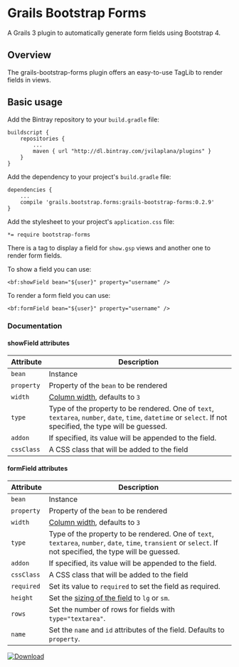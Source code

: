 # Grails Bootstrap Forms
A Grails 3 plugin to automatically generate form fields using Bootstrap 4.


## Overview
The grails-bootstrap-forms plugin offers an easy-to-use TagLib to render fields in views.


## Basic usage
Add the Bintray repository to your `build.gradle` file:

```
buildscript {
    repositories {
        ...
        maven { url "http://dl.bintray.com/jvilaplana/plugins" }
    }
}
```

Add the dependency to your project's `build.gradle` file:

```
dependencies {
    ...
    compile 'grails.bootstrap.forms:grails-bootstrap-forms:0.2.9'
}
```

Add the stylesheet to your project's `application.css` file:

```
*= require bootstrap-forms
```

There is a tag to display a field for `show.gsp` views and another one to render form fields.

To show a field you can use:

`<bf:showField bean="${user}" property="username" />`

To render a form field you can use:

`<bf:formField bean="${user}" property="username" />`


### Documentation

#### showField attributes

| Attribute | Description |
| --------- | ----------- |
| `bean` | Instance |
| `property` | Property of the `bean` to be rendered |
| `width` | [Column width](http://getbootstrap.com/docs/4.1/layout/grid/), defaults to `3` |
| `type` | Type of the property to be rendered. One of `text`, `textarea`, `number`, `date`, `time`, `datetime` or `select`. If not specified, the type will be guessed.
| `addon` | If specified, its value will be appended to the field. |
| `cssClass` | A CSS class that will be added to the field |


#### formField attributes

| Attribute | Description |
| --------- | ----------- |
| `bean` | Instance |
| `property` | Property of the `bean` to be rendered |
| `width` | [Column width](http://getbootstrap.com/docs/4.1/layout/grid/), defaults to `3` |
| `type` | Type of the property to be rendered. One of `text`, `textarea`, `number`, `date`, `time`, `transient` or `select`. If not specified, the type will be guessed.
| `addon` | If specified, its value will be appended to the field. |
| `cssClass` | A CSS class that will be added to the field |
| `required` | Set its value to `required` to set the field as required. |
| `height` | Set the [sizing of the field](http://getbootstrap.com/docs/4.1/components/forms/#sizing) to `lg` or `sm`.
| `rows` | Set the number of rows for fields with `type="textarea"`.
| `name` | Set the `name` and `id` attributes of the field. Defaults to `property`. |


[ ![Download](https://api.bintray.com/packages/jvilaplana/plugins/grails-bootstrap-forms/images/download.svg) ](https://bintray.com/jvilaplana/plugins/grails-bootstrap-forms/_latestVersion)
